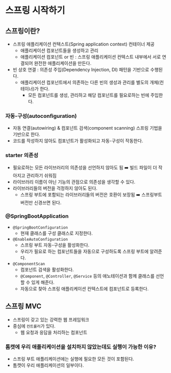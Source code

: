 # 스프링 시작하기

## 스프링이란?

- 스프링 애플리케이션 컨텍스트(Spring application context) 컨테이너 제공
  - 애플리케이션 컴포넌트들을 생성하고 관리
  - 애플리케이션 컴포넌트 or 빈 : 스프링 애플리케이션 컨텍스트 내부에서 서로 연결되어 완전한 애플리케이션을 만든다.
- 빈 상호 연결 : 의존성 주입(Dependency Injection, DI) 패턴을 기반으로 수행된다.
  - 애플리케이션 컴포넌트에서 의존하는 다른 빈의 생성과 관리를 별도의 개체(컨테이너)가 한다.
    - 모든 컴포넌트를 생성, 관리하고 해당 컴포넌트를 필요로하는 빈에 주입한다.

### 자동-구성(autoconfiguration)

- 자동 연결(autowiring) & 컴포넌트 검색(component scanning) 스프링 기법을 기반으로 한다.
- 코드를 작성하지 않아도 컴포넌트가 활성화되고 자동-구성이 작동한다.

### starter 의존성

- 필요로하는 모든 라이브러리의 의존성을 선언하지 않아도 됨 ➡️ 빌드 파일이 더 작아지고 관리하기 쉬워짐
- 라이브러리 이름이 아닌 기능의 관점으로 의존성을 생각할 수 있다.
- 라이브러리들의 버전을 걱정하지 않아도 된다.
  - 스프링 부트에 포함되는 라이브러리들의 버전은 호환이 보장됨 ➡️ 스프링부트 버전만 신경쓰면 된다.

### @SpringBootApplication

- `@SpringBootConfiguration`
  - 현재 클래스를 구성 클래스로 지정한다.
- `@EnableAutoConfiguration`
  - 스프링 부트 자동-구성을 활성화한다.
  - 우리가 필요로 하는 컴포넌트들을 자동으로 구성하도록 스프링 부트에 알려준다.
- `@ComponentScan`
  - 컴포넌트 검색을 활성화한다.
  - `@Component`, `@Controller`, `@Service` 등의 애노테이션과 함께 클래스를 선언할 수 있게 해준다.
  - 자동으로 찾아 스프링 애플리케이션 컨텍스트에 컴포넌트로 등록한다.

## 스프링 MVC

- 스프링이 갖고 있는 강력한 웹 프레임워크
- 중심에 `컨트롤러`가 있다.
  - 웹 요청과 응답을 처리하는 컴포넌트

### 톰캣에 우리 애플리케이션을 설치하지 않았는데도 실행이 가능한 이유?

- 스프링 부트 애플리케이션에는 실행에 필요한 모든 것이 포함된다.
- 톰캣이 우리 애플리케이션의 일부이다.
